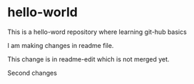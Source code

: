# hello-world
This is a hello-word repository where learning git-hub basics

I am making changes in readme file.

This change is in readme-edit which is not merged yet.

Second changes

